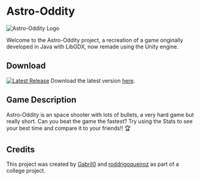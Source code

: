 # Astro-Oddity

![Astro-Oddity Logo](https://github.com/Gabril0/Astro-Oddity/assets/62163345/e7adccf9-45a3-42f4-8251-dfb7a85bf29a)

Welcome to the Astro-Oddity project, a recreation of a game originally developed in Java with LibGDX, now remade using the Unity engine.

## Download
[![Latest Release](https://img.shields.io/github/release/Gabril0/Astro-Oddity.svg)](https://github.com/Gabril0/Astro-Oddity/releases/tag/v0.1)
Download the latest version [here](https://github.com/Gabril0/Astro-Oddity/releases/tag/v0.1).

## Game Description
Astro-Oddity is an space shooter with lots of bullets, a very hard game but really short. Can you beat the game the fastest? Try using the Stats to see your best time and compare it to your friends!! 🏆

## Credits
This project was created by [Gabril0](https://github.com/Gabril0) and [roddrigoqueiroz](https://github.com/roddrigoqueiroz) as part of a college project.
